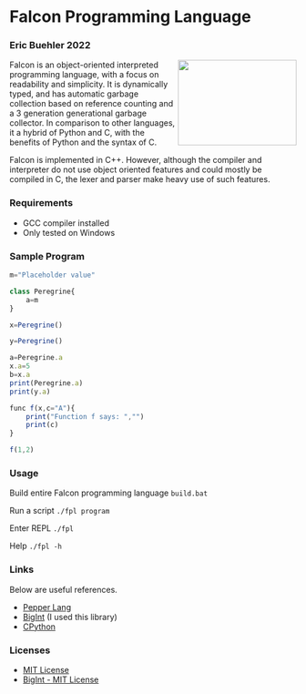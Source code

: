 # Falcon Programming Language
### Eric Buehler 2022 ###

<img src="https://github.com/EricLBuehler/Falcon-Programming-Language/blob/a18101360097063069c242e865a4595219c0f937/logo.jpg" width="208" height="150" align="right" />

Falcon is an object-oriented interpreted programming language, with a focus on readability and simplicity. It is dynamically typed, and has automatic garbage collection based on reference counting and a 3 generation generational garbage collector. In comparison to other languages, it a hybrid of Python and C, with the benefits of Python and the syntax of C.

Falcon is implemented in C++. However, although the compiler and interpreter do not use object oriented features and could mostly be compiled in C, the lexer and parser make heavy use of such features.

### Requirements ###
- GCC compiler installed
- Only tested on Windows

### Sample Program ###
```js
m="Placeholder value"

class Peregrine{
    a=m
}

x=Peregrine()

y=Peregrine()

a=Peregrine.a
x.a=5
b=x.a
print(Peregrine.a)
print(y.a)

func f(x,c="A"){
    print("Function f says: ","")
    print(c)
}

f(1,2)
```

### Usage ###
Build entire Falcon programming language
```build.bat```

Run a script
```./fpl program```

Enter REPL
```./fpl```

Help
```./fpl -h```

### Links ###
Below are useful references.
- <a href='https://github.com/dannyvankooten/pepper-lang'>Pepper Lang</a>
- <a href='https://github.com/faheel/BigInt'>BigInt</a> (I used this library)
- <a href='https://github.com/python/cpython'>CPython</a>

### Licenses ###
- [MIT License](LICENSE)
- [BigInt - MIT License](https://github.com/EricLBuehler/Falcon-Programming-Language/blob/main/object/BigInt.hpp)
